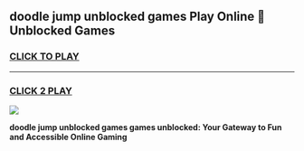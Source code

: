 
## doodle jump unblocked games Play Online 👋 Unblocked Games
<h3>
<a href="https://premium.freeplayer.one?title=doodle_jump_unblocked_games&ref=19F">CLICK TO PLAY</a></h3>
<hr>

<h3>
<a href="https://premium.freeplayer.one?title=doodle_jump_unblocked_games&ref=19F">CLICK 2 PLAY</a>
  
</h3>

<a href="https://premium.freeplayer.one?title=doodle_jump_unblocked_games&ref=19F"><img src="https://clearcache.store/games.png"></a>


**doodle jump unblocked games games unblocked: Your Gateway to Fun and Accessible Online Gaming**
